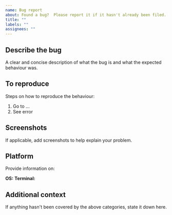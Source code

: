 ```yaml
---
name: Bug report
about: Found a bug?  Please report it if it hasn't already been filed...
title: ""
labels: ""
assignees: ""
---
```


## Describe the bug

A clear and concise description of what the bug is and what the expected behaviour was.

## To reproduce

Steps on how to reproduce the behaviour:

1. Go to ...
2. See error

## Screenshots

If applicable, add screenshots to help explain your problem.

## Platform

Provide information on:

**OS:**
**Terminal:**

## Additional context

If anything hasn't been covered by the above categories, state it down here.
